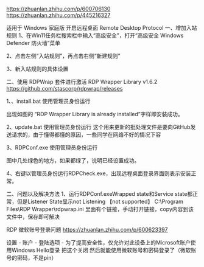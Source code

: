 https://zhuanlan.zhihu.com/p/600706130
https://zhuanlan.zhihu.com/p/445216327

适用于 Windows 家庭版 开启远程桌面 Remote Desktop Protocol
一、增加入站规则
1、在Win11任务栏搜索栏中输入“高级安全”，打开“高级安全 Windows Defender 防火墙”菜单

2、点击左侧“入站规则”，再点击右侧“新建规则”

3、新入站规则的具体设置

二、使用 RDPWrap 套件进行激活 RDP Wrapper Library v1.6.2
https://github.com/stascorp/rdpwrap/releases

1、、install.bat 使用管理员身份运行

出现如图的 “RDP Wrapper Library is already installed”字样即安装成功。

2、update.bat 使用管理员身份运行
这个用来更新的批处理文件是要向GitHub发送请求的，由于懂得都懂的原因，一些同学在网络不好的情况下容

3、RDPConf.exe 使用管理员身份运行

图中几处绿色的地方，如果都绿了，说明已经设置成功。

4、右键以管理员身份运行RDPCheck.exe，出现远程桌面登录界面则表示安装正常。

二、问题以及解决方法
1、运行RDPConf.exeWrapped state和Service state都正常，但是Listener State显示not Listening 【not supported】
C:\Program Files\RDP Wrapper\rdpwrap.ini 里面有个链接，手动打开链接，copy内容到该文件中，保存即可解决


RDP 微软账号登录问题 https://zhuanlan.zhihu.com/p/600623397

设置 - 账户 - 登陆选项 - 为了提高安全性，仅允许对此设备上的Microsoft账户使用Windows Hello登录  把这个关闭 
然后就能使用微软账号和密码登录了（微软账号的密码，不是pin）